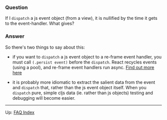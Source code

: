 ### Question

If I `dispatch` a js event object (from a view), it is nullified 
by the time it gets to the event-handler. What gives? 

### Answer

So there's two things to say about this:
- if you want to `dispatch` a js event object to a re-frame 
  event handler, you must call `(.persist event)` before the `dispatch`. 
  React recycles events (using a pool), and re-frame event handlers 
  run async.  [Find out more here](https://facebook.github.io/react/docs/events.html)
  
- it is probably more idiomatic to extract the salient data from the event 
  and `dispatch` that, rather than the js event object itself. When you 
  `dispatch` pure, simple cljs data (ie. rather than js objects) testing 
  and debugging will become easier. 
  
  
---
Up:  [FAQ Index](README.md)&nbsp;&nbsp;&nbsp;&nbsp;&nbsp;&nbsp;
